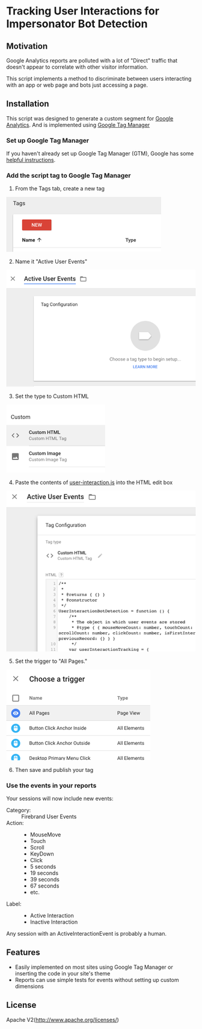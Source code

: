 Tracking User Interactions for Impersonator Bot Detection
===========================
Motivation
----------
Google Analytics reports are polluted with a lot of "Direct" traffic that doesn't appear to correlate with other visitor information.

This script implements a method to discriminate between users interacting with an app or web page and bots just accessing a page.

Installation
------------
This script was designed to generate a custom segment for [Google Analytics](https://analytics.google.com/). And is implemented using [Google Tag Manager](https://www.google.com/analytics/tag-manager/)

### Set up Google Tag Manager
If you haven't already set up Google Tag Manager (GTM), Google has some [helpful instructions](https://support.google.com/tagmanager/answer/6102821?hl=en).

### Add the script tag to Google Tag Manager

1. From the Tags tab, create a new tag

 ![New Tag](screenshots/new-tag.png "New Tag")

2. Name it "Active User Events"

 ![Tag Name](screenshots/tag-name.png "Tag Name")

3. Set the type to Custom HTML

 ![Tag Type](screenshots/tag-type.png "Tag Type")

4. Paste the contents of  [user-interaction.js](https://github.com/FirebrandLLC/User-Interaction-JS-Tracking/blob/master/user-interaction.js) into the HTML edit box

 ![Tag HTML](screenshots/tag-html.png "Tag HTML")

5. Set the trigger to "All Pages."

 ![Tag Trigger](screenshots/tag-trigger.png "Tag Trigger")

6. Then save and publish your tag

### Use the events in your reports
Your sessions will now include new events:
<dl>
<dt>Category:</dt>
<dd>Firebrand User Events</dd>
<dt>Action:</dt>
<dd>

  + MouseMove
  + Touch
  + Scroll
  + KeyDown
  + Click
  + 5 seconds
  + 19 seconds
  + 39 seconds
  + 67 seconds
  + etc.
 </dd>
<dt>Label:</dt>
<dd>

  + Active Interaction
  + Inactive Interaction
</dd>
</dl>

Any session with an ActiveInteractionEvent is probably a human.


Features
----------
 - Easily implemented on most sites using Google Tag Manager or inserting the code in your site's theme
 - Reports can use simple tests for events without setting up custom dimensions

License
-------
Apache V2(http://www.apache.org/licenses/)

